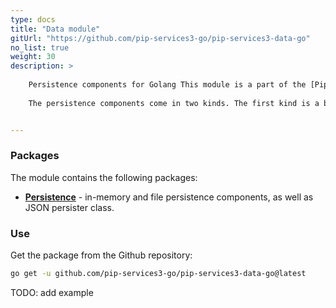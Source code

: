 ```yaml
---
type: docs
title: "Data module"
gitUrl: "https://github.com/pip-services3-go/pip-services3-data-go"
no_list: true
weight: 30
description: > 
   
    Persistence components for Golang This module is a part of the [Pip.Services](http://pipservices.org) polyglot microservices toolkit. It contains generic interfaces for data access components as well as abstract implementations for in-memory and file persistence.      
    
    The persistence components come in two kinds. The first kind is a basic persistence that can work with any object types and provides only minimal set of operations. The second kind is so called "identifieable" persistence with works with "identifable" data objects, i.e. objects that have unique ID field. The identifiable persistence provides a full set or CRUD operations that covers most common cases.


---
```



### Packages

The module contains the following packages:

* [**Persistence**](persistence) - in-memory and file persistence components, as well as JSON persister class.


### Use

Get the package from the Github repository:
```bash
go get -u github.com/pip-services3-go/pip-services3-data-go@latest
```

TODO: add example